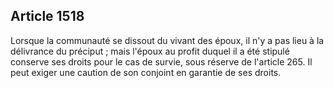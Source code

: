 Article 1518
----
Lorsque la communauté se dissout du vivant des époux, il n'y a pas lieu à la
délivrance du préciput ; mais l'époux au profit duquel il a été stipulé conserve
ses droits pour le cas de survie, sous réserve de l'article 265. Il peut exiger
une caution de son conjoint en garantie de ses droits.
